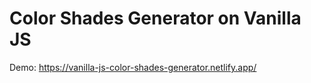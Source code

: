 # Color Shades Generator on Vanilla JS

Demo: https://vanilla-js-color-shades-generator.netlify.app/
